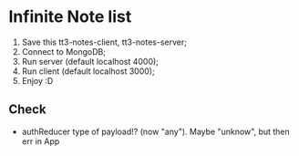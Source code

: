 # Infinite Note list

1. Save this tt3-notes-client, tt3-notes-server;
2. Connect to MongoDB;
3. Run server (default localhost 4000);
4. Run client (default localhost 3000);
5. Enjoy :D

## Check

- authReducer type of payload!? (now "any"). Maybe "unknow", but then err in App
